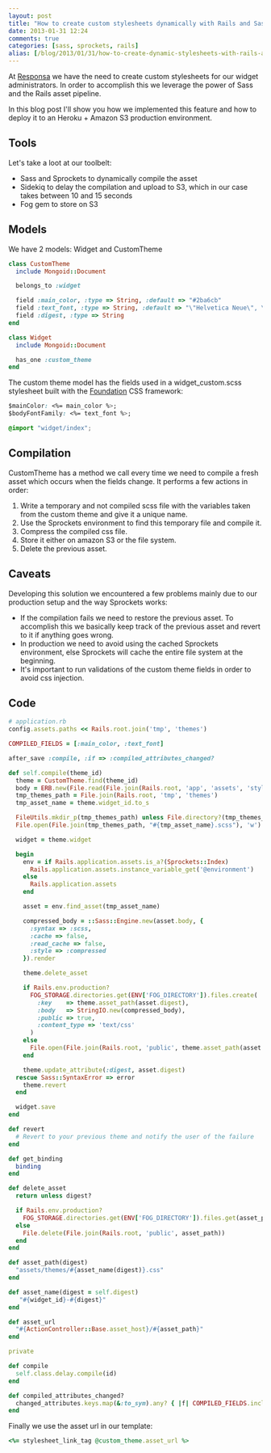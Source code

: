 ```yaml
---
layout: post
title: "How to create custom stylesheets dynamically with Rails and Sass"
date: 2013-01-31 12:24
comments: true
categories: [sass, sprockets, rails]
alias: [/blog/2013/01/31/how-to-create-dynamic-stylesheets-with-rails-and-sass]
---
```


At [Responsa](http://goresponsa.com) we have the need to create custom stylesheets for our widget administrators. In order to accomplish this we leverage the power of Sass and the Rails asset pipeline.

In this blog post I'll show you how we implemented this feature and how to deploy it to an Heroku + Amazon S3 production environment.

## Tools
Let's take a loot at our toolbelt:

- Sass and Sprockets to dynamically compile the asset
- Sidekiq to delay the compilation and upload to S3, which in our case takes between 10 and 15 seconds
- Fog gem to store on S3

## Models
We have 2 models: Widget and CustomTheme

```ruby
class CustomTheme
  include Mongoid::Document

  belongs_to :widget

  field :main_color, :type => String, :default => "#2ba6cb"
  field :text_font, :type => String, :default => "\"Helvetica Neue\", \"Helvetica\", Helvetica, Arial, sans-serif"
  field :digest, :type => String
end
```

```ruby
class Widget
  include Mongoid::Document

  has_one :custom_theme
end
```

The custom theme model has the fields used in a widget_custom.scss stylesheet built with the [Foundation](http://foundation.zurb.com) CSS framework:

```css
$mainColor: <%= main_color %>;
$bodyFontFamily: <%= text_font %>;

@import "widget/index";
```

## Compilation

CustomTheme has a method we call every time we need to compile a fresh asset which occurs when the fields change. It performs a few actions in order:

1. Write a temporary and not compiled scss file with the variables taken from the custom theme and give it a unique name.
2. Use the Sprockets environment to find this temporary file and compile it.
3. Compress the compiled css file.
4. Store it either on amazon S3 or the file system.
5. Delete the previous asset.

## Caveats

Developing this solution we encountered a few problems mainly due to our production setup and the way Sprockets works:

- If the compilation fails we need to restore the previous asset. To accomplish this we basically keep track of the previous asset and revert to it if anything goes wrong.
- In production we need to avoid using the cached Sprockets environment, else Sprockets will cache the entire file system at the beginning.
- It's important to run validations of the custom theme fields in order to avoid css injection.

## Code

```ruby
# application.rb
config.assets.paths << Rails.root.join('tmp', 'themes')
```

```ruby
COMPILED_FIELDS = [:main_color, :text_font]

after_save :compile, :if => :compiled_attributes_changed?

def self.compile(theme_id)
  theme = CustomTheme.find(theme_id)
  body = ERB.new(File.read(File.join(Rails.root, 'app', 'assets', 'stylesheets', 'widget_custom.scss.erb'))).result(theme.get_binding)
  tmp_themes_path = File.join(Rails.root, 'tmp', 'themes')
  tmp_asset_name = theme.widget_id.to_s

  FileUtils.mkdir_p(tmp_themes_path) unless File.directory?(tmp_themes_path)
  File.open(File.join(tmp_themes_path, "#{tmp_asset_name}.scss"), 'w') { |f| f.write(body) }

  widget = theme.widget

  begin
    env = if Rails.application.assets.is_a?(Sprockets::Index)
      Rails.application.assets.instance_variable_get('@environment')
    else
      Rails.application.assets
    end

    asset = env.find_asset(tmp_asset_name)

    compressed_body = ::Sass::Engine.new(asset.body, {
      :syntax => :scss,
      :cache => false,
      :read_cache => false,
      :style => :compressed
    }).render

    theme.delete_asset

    if Rails.env.production?
      FOG_STORAGE.directories.get(ENV['FOG_DIRECTORY']).files.create(
        :key    => theme.asset_path(asset.digest),
        :body   => StringIO.new(compressed_body),
        :public => true,
        :content_type => 'text/css'
      )
    else
      File.open(File.join(Rails.root, 'public', theme.asset_path(asset.digest)), 'w') { |f| f.write(compressed_body) }
    end

    theme.update_attribute(:digest, asset.digest)
  rescue Sass::SyntaxError => error
    theme.revert
  end

  widget.save
end

def revert
  # Revert to your previous theme and notify the user of the failure
end

def get_binding
  binding
end

def delete_asset
  return unless digest?

  if Rails.env.production?
    FOG_STORAGE.directories.get(ENV['FOG_DIRECTORY']).files.get(asset_path).try(:destroy)
  else
    File.delete(File.join(Rails.root, 'public', asset_path))
  end
end

def asset_path(digest)
  "assets/themes/#{asset_name(digest)}.css"
end

def asset_name(digest = self.digest)
   "#{widget_id}-#{digest}"
end

def asset_url
  "#{ActionController::Base.asset_host}/#{asset_path}"
end

private

def compile
  self.class.delay.compile(id)
end

def compiled_attributes_changed?
  changed_attributes.keys.map(&:to_sym).any? { |f| COMPILED_FIELDS.include?(f) }
end
```

Finally we use the asset url in our template:

```ruby
<%= stylesheet_link_tag @custom_theme.asset_url %>
```
